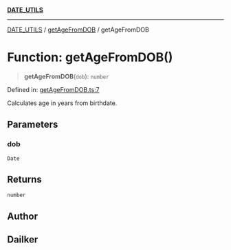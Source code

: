 [**DATE_UTILS**](../../README.md)

***

[DATE_UTILS](../../README.md) / [getAgeFromDOB](../README.md) / getAgeFromDOB

# Function: getAgeFromDOB()

> **getAgeFromDOB**(`dob`): `number`

Defined in: [getAgeFromDOB.ts:7](https://github.com/dailker/everyutil/blob/483b8bac7542bbca68c14daba34579f97fabc512/src/date/getAgeFromDOB.ts#L7)

Calculates age in years from birthdate.

## Parameters

### dob

`Date`

## Returns

`number`

## Author

## Dailker
